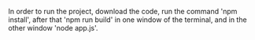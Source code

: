 In order to run the project, download the code, run the command 'npm install', after that 'npm run build' in one window of the terminal, and in the other window 'node app.js'.
